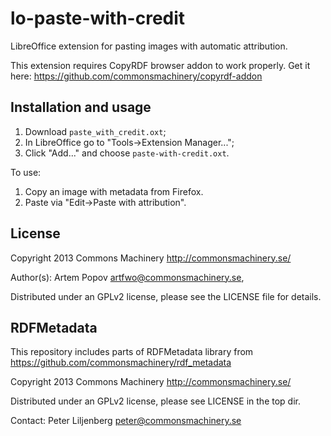 lo-paste-with-credit
====================

LibreOffice extension for pasting images with automatic attribution.

This extension requires CopyRDF browser addon to work properly. Get it here:
https://github.com/commonsmachinery/copyrdf-addon

Installation and usage
----------------------

1. Download `paste_with_credit.oxt`;
1. In LibreOffice go to "Tools->Extension Manager...";
2. Click "Add..."  and choose `paste-with-credit.oxt`.

To use:

1. Copy an image with metadata from Firefox.
2. Paste via "Edit->Paste with attribution".

License
-------

Copyright 2013 Commons Machinery http://commonsmachinery.se/

Author(s): Artem Popov <artfwo@commonsmachinery.se>,

Distributed under an GPLv2 license, please see the LICENSE file for details.

RDFMetadata
-----------

This repository includes parts of RDFMetadata library from
https://github.com/commonsmachinery/rdf_metadata

Copyright 2013 Commons Machinery http://commonsmachinery.se/

Distributed under an GPLv2 license, please see LICENSE in the top dir.

Contact: Peter Liljenberg peter@commonsmachinery.se
